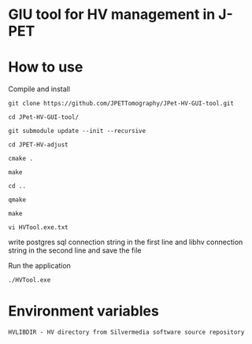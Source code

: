 GIU tool for HV management in J-PET
===================================

How to use
==========

Compile and install

	git clone https://github.com/JPETTomography/JPet-HV-GUI-tool.git

	cd JPet-HV-GUI-tool/

	git submodule update --init --recursive

	cd JPET-HV-adjust

	cmake .

	make

	cd ..

	qmake

	make

	vi HVTool.exe.txt

write postgres sql connection string in the first line and libhv connection string in the second line and save the file



Run the application

	./HVTool.exe



Environment variables
=====================

	HVLIBDIR - HV directory from Silvermedia software source repository

